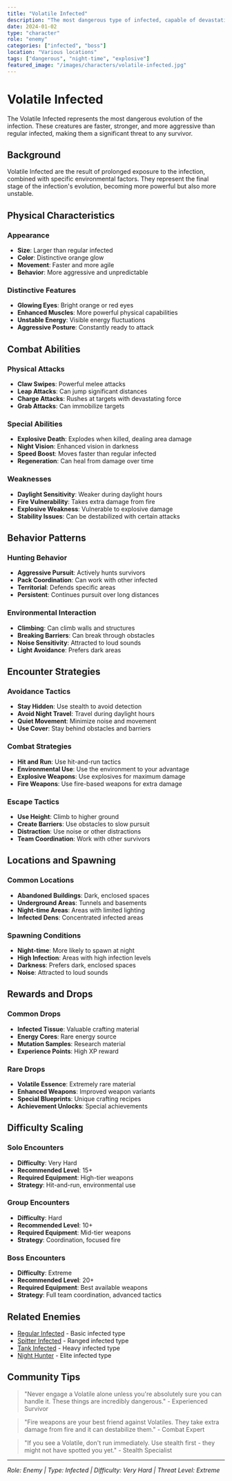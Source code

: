 ```yaml
---
title: "Volatile Infected"
description: "The most dangerous type of infected, capable of devastating attacks and rapid movement"
date: 2024-01-02
type: "character"
role: "enemy"
categories: ["infected", "boss"]
location: "Various locations"
tags: ["dangerous", "night-time", "explosive"]
featured_image: "/images/characters/volatile-infected.jpg"
---
```


# Volatile Infected

The Volatile Infected represents the most dangerous evolution of the infection. These creatures are faster, stronger, and more aggressive than regular infected, making them a significant threat to any survivor.

## Background

Volatile Infected are the result of prolonged exposure to the infection, combined with specific environmental factors. They represent the final stage of the infection's evolution, becoming more powerful but also more unstable.

## Physical Characteristics

### Appearance
- **Size**: Larger than regular infected
- **Color**: Distinctive orange glow
- **Movement**: Faster and more agile
- **Behavior**: More aggressive and unpredictable

### Distinctive Features
- **Glowing Eyes**: Bright orange or red eyes
- **Enhanced Muscles**: More powerful physical capabilities
- **Unstable Energy**: Visible energy fluctuations
- **Aggressive Posture**: Constantly ready to attack

## Combat Abilities

### Physical Attacks
- **Claw Swipes**: Powerful melee attacks
- **Leap Attacks**: Can jump significant distances
- **Charge Attacks**: Rushes at targets with devastating force
- **Grab Attacks**: Can immobilize targets

### Special Abilities
- **Explosive Death**: Explodes when killed, dealing area damage
- **Night Vision**: Enhanced vision in darkness
- **Speed Boost**: Moves faster than regular infected
- **Regeneration**: Can heal from damage over time

### Weaknesses
- **Daylight Sensitivity**: Weaker during daylight hours
- **Fire Vulnerability**: Takes extra damage from fire
- **Explosive Weakness**: Vulnerable to explosive damage
- **Stability Issues**: Can be destabilized with certain attacks

## Behavior Patterns

### Hunting Behavior
- **Aggressive Pursuit**: Actively hunts survivors
- **Pack Coordination**: Can work with other infected
- **Territorial**: Defends specific areas
- **Persistent**: Continues pursuit over long distances

### Environmental Interaction
- **Climbing**: Can climb walls and structures
- **Breaking Barriers**: Can break through obstacles
- **Noise Sensitivity**: Attracted to loud sounds
- **Light Avoidance**: Prefers dark areas

## Encounter Strategies

### Avoidance Tactics
- **Stay Hidden**: Use stealth to avoid detection
- **Avoid Night Travel**: Travel during daylight hours
- **Quiet Movement**: Minimize noise and movement
- **Use Cover**: Stay behind obstacles and barriers

### Combat Strategies
- **Hit and Run**: Use hit-and-run tactics
- **Environmental Use**: Use the environment to your advantage
- **Explosive Weapons**: Use explosives for maximum damage
- **Fire Weapons**: Use fire-based weapons for extra damage

### Escape Tactics
- **Use Height**: Climb to higher ground
- **Create Barriers**: Use obstacles to slow pursuit
- **Distraction**: Use noise or other distractions
- **Team Coordination**: Work with other survivors

## Locations and Spawning

### Common Locations
- **Abandoned Buildings**: Dark, enclosed spaces
- **Underground Areas**: Tunnels and basements
- **Night-time Areas**: Areas with limited lighting
- **Infected Dens**: Concentrated infected areas

### Spawning Conditions
- **Night-time**: More likely to spawn at night
- **High Infection**: Areas with high infection levels
- **Darkness**: Prefers dark, enclosed spaces
- **Noise**: Attracted to loud sounds

## Rewards and Drops

### Common Drops
- **Infected Tissue**: Valuable crafting material
- **Energy Cores**: Rare energy source
- **Mutation Samples**: Research material
- **Experience Points**: High XP reward

### Rare Drops
- **Volatile Essence**: Extremely rare material
- **Enhanced Weapons**: Improved weapon variants
- **Special Blueprints**: Unique crafting recipes
- **Achievement Unlocks**: Special achievements

## Difficulty Scaling

### Solo Encounters
- **Difficulty**: Very Hard
- **Recommended Level**: 15+
- **Required Equipment**: High-tier weapons
- **Strategy**: Hit-and-run, environmental use

### Group Encounters
- **Difficulty**: Hard
- **Recommended Level**: 10+
- **Required Equipment**: Mid-tier weapons
- **Strategy**: Coordination, focused fire

### Boss Encounters
- **Difficulty**: Extreme
- **Recommended Level**: 20+
- **Required Equipment**: Best available weapons
- **Strategy**: Full team coordination, advanced tactics

## Related Enemies

- [Regular Infected](/characters/regular-infected/) - Basic infected type
- [Spitter Infected](/characters/spitter-infected/) - Ranged infected type
- [Tank Infected](/characters/tank-infected/) - Heavy infected type
- [Night Hunter](/characters/night-hunter/) - Elite infected type

## Community Tips

> "Never engage a Volatile alone unless you're absolutely sure you can handle it. These things are incredibly dangerous." - Experienced Survivor

> "Fire weapons are your best friend against Volatiles. They take extra damage from fire and it can destabilize them." - Combat Expert

> "If you see a Volatile, don't run immediately. Use stealth first - they might not have spotted you yet." - Stealth Specialist

---

*Role: Enemy | Type: Infected | Difficulty: Very Hard | Threat Level: Extreme*
